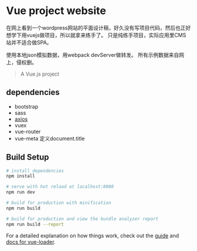 # Vue project website

在网上看到一个wordpress网站的平面设计稿，好久没有写项目代码，然后也正好想学下用vuejs做项目，所以就拿来练手了。
只是纯练手项目，实际应用里CMS站并不适合做SPA。

使用本地json模拟数据，用webpack devServer做转发。
所有示例数据来自网上，侵权删。

> A Vue.js project

## dependencies
- bootstrap
- sass
- [axios](https://github.com/axios/axios)
- vuex
- vue-router
- vue-meta 定义document.title


## Build Setup

``` bash
# install dependencies
npm install

# serve with hot reload at localhost:8080
npm run dev

# build for production with minification
npm run build

# build for production and view the bundle analyzer report
npm run build --report
```

For a detailed explanation on how things work, check out the [guide](http://vuejs-templates.github.io/webpack/) and [docs for vue-loader](http://vuejs.github.io/vue-loader).
